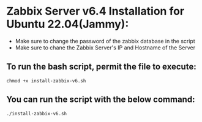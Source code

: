 # Zabbix Server v6.4 Installation for Ubuntu 22.04(Jammy):

- Make sure to change the password of the zabbix database in the script 
- Make sure to chane the Zabbix Server's IP and Hostname of the Server

## To run the bash script, permit the file to execute:
```
chmod +x install-zabbix-v6.sh
```

## You can run the script with the below command:
```
./install-zabbix-v6.sh
```